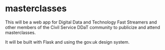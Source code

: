 # masterclasses

This will be a web app for Digital Data and Technology Fast Streamers and other members of the Civil Service DDaT community to publicize and attend masterclasses. 

It will be built with Flask and using the gov.uk design system.
